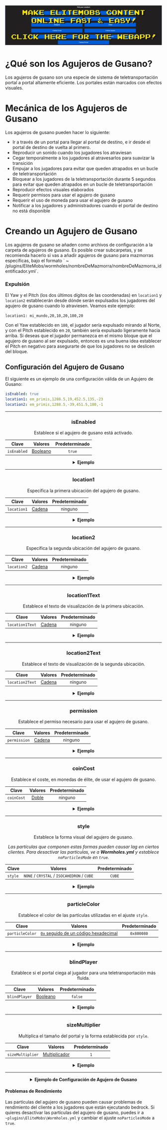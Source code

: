 [![webapp_banner.jpg](../../../img/wiki/webapp_banner.jpg)](https://magmaguy.com/webapp/webapp.html)

# ¿Qué son los Agujeros de Gusano?

Los agujeros de gusano son una especie de sistema de teletransportación portal a portal altamente eficiente. Los
portales están marcados con efectos visuales.

# Mecánica de los Agujeros de Gusano

Los agujeros de gusano pueden hacer lo siguiente:

* Ir a través de un portal para llegar al portal de destino, e ir desde el portal de destino de vuelta al primero.
*   Reproducir un sonido cuando los jugadores los atraviesan
* Cegar temporalmente a los jugadores al atravesarlos para suavizar la transición
* Empujar a los jugadores para evitar que queden atrapados en un bucle de teletransportación
* Bloquear a los jugadores de la teletransportación durante 5 segundos para evitar que queden atrapados en un bucle de
  teletransportación
*   Reproducir efectos visuales elaborados
*   Requerir permisos para usar el agujero de gusano
*   Requerir el uso de moneda para usar el agujero de gusano
*   Notificar a los jugadores y administradores cuando el portal de destino no está disponible

# Creando un Agujero de Gusano

Los agujeros de gusano se añaden como archivos de configuración a la carpeta de agujeros de gusano. Es posible crear
subcarpetas, y se recomienda hacerlo si vas a añadir agujeros de gusano para mazmorras específicas, bajo el formato \` ~
/plugins/EliteMobs/wormholes/nombreDeMazmorra/nombreDeMazmorra\_identificador.yml\`.

### Expulsión

El Yaw y el Pitch (los dos últimos dígitos de las coordenadas) en `location1` y `location2` establecerán desde dónde
serán expulsados los jugadores del agujero de gusano cuando lo atraviesen. Veamos este ejemplo:

`location1: mi_mundo,20,10,20,180,20`

Con el Yaw establecido en `180`, el jugador sería expulsado mirando al Norte, y con el Pitch establecido en `20`,
también sería expulsado ligeramente hacia arriba. Si deseas que el jugador permanezca en el mismo bloque que el agujero
de gusano al ser expulsado, entonces es una buena idea establecer el Pitch en negativo para asegurarte de que los
jugadores no se deslicen del bloque.

## Configuración del Agujero de Gusano

El siguiente es un ejemplo de una configuración válida de un Agujero de Gusano:

```yaml
isEnabled: true
location1: em_primis,1288.5,19,452.5,135,-23
location2: em_primis,1288.5,-39,451.5,180,-1
```

***

<div align="center">

### isEnabled

Establece si el agujero de gusano está activado.

| Clave       |       Valores        | Predeterminado |
|-----------|:-------------------:|:-------:|
| `isEnabled` | [Booleano](#booleano) | `true`  |

<details> 

<summary><b>Ejemplo</b></summary>

<div align="left">

```yml
isEnabled: true
```

</div>

</details>

***

### location1

Especifica la primera ubicación del agujero de gusano.

| Clave       |      Valores      | Predeterminado |
|-------------|:-----------------:|:--------------:|
| `location1` | [Cadena](#cadena) |    ninguno     |

<details> 

<summary><b>Ejemplo</b></summary>

<div align="left">

```yml
location1: mundo_uno,50,100,50,0,0
```

</div>

</details>

***

### location2

Especifica la segunda ubicación del agujero de gusano.

| Clave       |      Valores      | Predeterminado |
|-------------|:-----------------:|:--------------:|
| `location2` | [Cadena](#cadena) |    ninguno     |

<details> 

<summary><b>Ejemplo</b></summary>

<div align="left">

```yml
location2: mundo_dos,100,33,100,0,0
```

</div>

</details>

***

### location1Text

Establece el texto de visualización de la primera ubicación.

| Clave           |      Valores      | Predeterminado |
|-----------------|:-----------------:|:--------------:|
| `location1Text` | [Cadena](#cadena) |    ninguno     |

<details> 

<summary><b>Ejemplo</b></summary>

<div align="left">

```yml
location1Text: Agujero de Gusano Increíble en el Mundo Uno
```

<div align="center">

![create_wormhole_location1text.jpg](../../../img/wiki/create_wormhole_location1text.jpg)

</div>

</div>

</details>

***

### location2Text

Establece el texto de visualización de la segunda ubicación.

| Clave           |      Valores      | Predeterminado |
|-----------------|:-----------------:|:--------------:|
| `location2Text` | [Cadena](#cadena) |    ninguno     |

<details> 

<summary><b>Ejemplo</b></summary>

<div align="left">

```yml
location2Text: Agujero de Gusano Increíble en el Mundo Dos
```

<div align="center">

![create_wormhole_location2text.jpg](../../../img/wiki/create_wormhole_location2text.jpg)

</div>

</div>

</details>

***

### permission

Establece el permiso necesario para usar el agujero de gusano.

| Clave        |      Valores      | Predeterminado |
|--------------|:-----------------:|:--------------:|
| `permission` | [Cadena](#cadena) |    ninguno     |

<details> 

<summary><b>Ejemplo</b></summary>

<div align="left">

```yml
permission: elitemobs.mipermiso
```

</div>

</details>

***

### coinCost

Establece el coste, en monedas de élite, de usar el agujero de gusano.

| Clave      |     Valores     | Predeterminado |
|------------|:---------------:|:--------------:|
| `coinCost` | [Doble](#doble) |    ninguno     |

<details> 

<summary><b>Ejemplo</b></summary>

<div align="left">

```yml
coinCost: 2.5
```

</div>

</details>

***

### style

Establece la forma visual del agujero de gusano.

*Las partículas que componen estas formas pueden causar lag en ciertos clientes. Para desactivar las partículas, ve
a **Wormholes.yml** y establece `noParticlesMode` en `true`.*

| Clave         |      Valores       | Predeterminado |
|-------------|:-----------------:|:-------:|
| `style` | `NONE` / `CRYSTAL` / `ISOCAHEDRON` / `CUBE` |  `CUBE`   |

<details> 

<summary><b>Ejemplo</b></summary>

<div align="left">

```yml
style: CRYSTAL
```

<div align="center">

![create_wormhole_style.jpg](../../../img/wiki/create_wormhole_style.jpg)

</div>

</div>

</details>

***

### particleColor

Establece el color de las partículas utilizadas en el ajuste `style`.

| Clave         |      Valores       | Predeterminado |
|-------------|:-----------------:|:-------:|
| `particleColor` | [`0x` seguido de un código hexadecimal](https://www.w3schools.com/colors/colors_hexadecimal.asp) |  `0x800080`   |

<details> 

<summary><b>Ejemplo</b></summary>

<div align="left">

```yml
particleColor: 0x9f5cdd
```

<div align="center">

![create_wormhole_particlecolor.jpg](../../../img/wiki/create_wormhole_particlecolor.jpg)

</div>

</div>

</details>

***

### blindPlayer

Establece si el portal ciega al jugador para una teletransportación más fluida.

| Clave         |      Valores       | Predeterminado |
|-------------|:-----------------:|:-------:|
| `blindPlayer` | [Booleano](#booleano) | `false` |

<details> 

<summary><b>Ejemplo</b></summary>

<div align="left">

```yml
blindPlayer: true
```

<div align="center">

![create_wormhole_blind.jpg](../../../img/wiki/create_wormhole_blind.jpg)

</div>

</div>

</details>

***

### sizeMultiplier

Multiplica el tamaño del portal y la forma establecida por `style`.

| Clave            |             Valores             | Predeterminado |
|------------------|:-------------------------------:|:--------------:|
| `sizeMultiplier` | [Multiplicador](#multiplicador) |      `1`       |

<details> 

<summary><b>Ejemplo</b></summary>

<div align="left">

```yml
sizeMultiplier: 3
```

*Ten en cuenta que tendrás que ajustar las coordenadas Y del agujero de gusano después de aplicar el multiplicador de
tamaño.*

<div align="center">

![create_wormhole_size.jpg](../../../img/wiki/create_wormhole_size.jpg)

</div>

</div>

</details>

</div>

***

<details>

<summary align="center"><b>Ejemplo de Configuración de Agujero de Gusano</b></summary>

<div align="left">

En este ejemplo, crearemos un agujero de gusano sencillo que nos lleva de un mundo a otro. No olvides que los agujeros
de gusano también pueden teletransportar a los jugadores a una ubicación diferente en el mismo mundo.

```yml
isEnabled: true #Activamos el gusano estableciendo este valor a true
location1: mi_mundo,1.5,11.0,1.5,108.0,5.0 #aquí es donde aparecerá el agujero de gusano en mi_mundo
location2: mi_otro_mundo,766.5,29.0,517.5,-136.0,5.0 #aquí es donde aparecerá el agujero de gusano en mi_otro_mundo
location1Text: "&aIr a Mi Mundo" #hace un bonito texto de visualización encima de la ubicación 1 del agujero de gusano
location2Text: "&aIr a Mi Otro Mundo" #hace un bonito texto de visualización encima de la ubicación 2 del agujero de gusano
permission: eliteperm.jugadoresgeniales #solo los jugadores con este permiso podrán usar el agujero de gusano, tanto para la ubicación 1 como para la 2
coinCost: 2 #los jugadores tendrán que pagar 12 monedas de élite para poder usar el agujero de gusano
style: CRYSTAL #este agujero de gusano tendrá forma de cristal
particleColor: 0x00ff00 #esto establecerá las partículas del agujero de gusano a verde
blindPlayer: true #la teletransportación del agujero de gusano cegará al jugador durante un breve periodo de tiempo para que la transición sea menos brusca
sizeMultiplier: 1.0 #establece el tamaño que debe tener la forma del agujero de gusano
```

</div>

</details>

#### Problemas de Rendimiento

Las partículas del agujero de gusano pueden causar problemas de rendimiento del cliente a los jugadores que están
ejecutando bedrock. Si quieres desactivar las partículas del agujero de gusano, puedes ir
a `~plugins\EliteMobs\Wormholes.yml` y cambiar el ajuste `noParticlesMode` a `true`.
